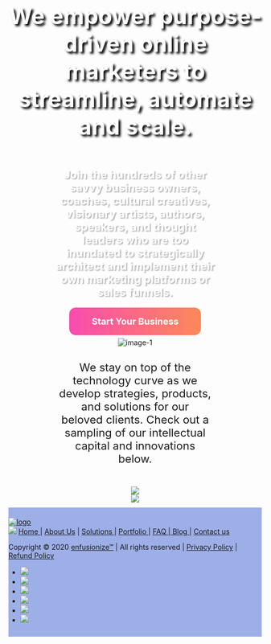<html>
  <head>
<script src="https://kit.fontawesome.com/6e86cd867d.js" crossorigin="anonymous"></script>
<!-- Global site tag (gtag.js) - Google Analytics -->
<script async src="https://www.googletagmanager.com/gtag/js?id=UA-157367028-1"></script>
<script>
  window.dataLayer = window.dataLayer || [];
  function gtag(){dataLayer.push(arguments);}
  gtag('js', new Date());

  gtag('config', 'UA-157367028-1');
</script>
<script src="https://maxcdn.bootstrapcdn.com/bootstrap/4.0.0/js/bootstrap.min.js"></script>
<link rel="stylesheet" href="https://maxcdn.bootstrapcdn.com/bootstrap/4.0.0/css/bootstrap.min.css">
<style type="text/css">
.banner{    
    background-repeat: no-repeat;
    background-image: url(//enfusionize.com/wp-content/uploads/2019/07/IMG-BANNER.jpg);
    background-size: cover;
    background-position: center top;
    padding: 20% 0 2%;
}
.clearfix.main-content__section {
    padding: 0px;
}
.banner-row h3 {
    text-align: center;
    font-size: 45px !important;
    font-weight: bold !important;
    color: #ffffff;
    text-shadow: 4px 4px 4px rgba(0,0,0,1.3) !important;
}
.banner-row p {
    font-size: 22px !important;
    text-align: center;
    color: #ffffff;
    padding: 2% 18%;
    font-weight: bold;
    text-shadow: 2px 2px 2px rgba(0,0,0,0.3) !important;
}
.banner-row {
    text-align: center;
}
.banner-row .use-ajax {
    background: -webkit-linear-gradient(179deg,#f94baf 0,#fc885b 51%,#f94baf);
    background-size: 200% auto;
    transition: all .4s ease-in-out;
    padding: 17px calc(12px * 3.75);
    font-size: 18px;
    font-weight: bold;
    color: #ffffff;
    border-radius: 13px;
    line-height: 1.5;
    border: none;
    margin-top: 18px;
    text-decoration: none;
}
.banner-row .use-ajax:hover { 
    background-position: 100%;
}
.drop-icon i.fas.fa-angle-down {
    font-size: 50px;
    margin-top: 5%;
}
.center{
    text-align: center;
    padding: 2% 20%;
}
@media (min-width: 1200px){
.container {
    width: 100%;
}
}
footer {
    background: #9dafe7;
    padding: 20px 0 11px;
    float: left;
    width: 100%;
}
.footer-container {
    max-width: 1085px !important;
}
</style>
  </head>
<body>
  <div id="google_translate_element"></div>

<script type="text/javascript">
function googleTranslateElementInit() {
  new google.translate.TranslateElement({pageLanguage: 'en'}, 'google_translate_element');
}
</script>

<script type="text/javascript" src="//translate.google.com/translate_a/element.js?cb=googleTranslateElementInit"></script>
<!----------BANNER START--------->
<div class="container banner">
<div class="row banner-row">
<h3>We empower purpose-driven online marketers to streamline, automate and scale.</h3>

<p>Join the hundreds of other savvy business owners, coaches, cultural creatives, visionary artists, authors, speakers, and thought leaders who are too inundated to strategically architect and implement their own marketing platforms or sales funnels.</p>

<div class="button"><a class="use-ajax" data-dialog-type="modal" href="#">Start Your Business</a></div>
<div class="drop-icon"><a href="#drop-second"><i class="fas fa-angle-down"></i></a></div>
</div>
</div>

<div class="container second">
<div id ="drop-second" class="row second-row">
<div class="center"><img alt="image-1" src="//enfusionize.com/wp-content/uploads/2019/07/text-img3.png" />
<p class="opensans_light" style="font-size: 22px; padding-top: 2%;">We stay on top of the technology curve as we develop strategies, products, and solutions for our beloved clients. Check out a sampling of our intellectual capital and innovations below.</p>
</div>
</div>

<div class="center">
<div class="third-row"><img src="//enfusionize.com/wp-content/uploads/2019/07/text-img2.png" /></div>

<div class="fourth-row"><img class="mapp-img" src="//enfusionize.com/wp-content/uploads/2019/06/MAPP-Hires.png" /></div>
</div>
</div>
<footer>
<div class="container footer-container">
    <div class="row">
       <div class="col-md-3 col-sm-3 col-xs-12">
            <a href="#"><img src="https://www.enfusionize.com/wp-content/uploads/2019/07/new-enfusionize/logo.png" class="logo-head" alt="logo"></a>
       </div>

<div class="col-md-6 col-sm-6 col-xs-12">
<img class="ft-sep" src="https://www.enfusionize.com/wp-content/uploads/2019/07/new-enfusionize/shape_separator.png">
<span class="hidden-xs foot-links"><a href="#">Home </a> | <a href="#"> About Us</a>  | <a href="#"> Solutions </a> | <a href="#"> Portfolio </a> |  <a href="#"> FAQ </a> |<a href="#">  Blog </a> | <a href="#"> Contact us</a>   </span>

<p>Copyright © 2020 <a href="#" class="azul">enfusionize™</a> | All rights reserved | <a href="#">Privacy Policy</a> | <a href="#">Refund Policy</a></p>
</div>

<div class="col-md-3 col-sm-3 col-xs-12 ftr-social">
  <ul class="nav justify-content-end">
    <li class="nav-item">
      <a class="nav-link" href="#"><img src="https://www.enfusionize.com/wp-content/uploads/2019/07/new-enfusionize/fb.png"></a>
    </li>
    <li class="nav-item">
      <a class="nav-link" href="#"><img src="https://www.enfusionize.com/wp-content/uploads/2019/07/new-enfusionize/twitter.png"></a>
    </li>
    <li class="nav-item">
      <a class="nav-link" href="#"><img src="https://www.enfusionize.com/wp-content/uploads/2019/07/new-enfusionize/g-plus.png"></a>
    </li>
    <li class="nav-item">
      <a class="nav-link" href="#"><img src="https://www.enfusionize.com/wp-content/uploads/2019/07/new-enfusionize/linkedin.png"></a>
    </li>
    <li class="nav-item">
      <a class="nav-link" href="#"><img src="https://www.enfusionize.com/wp-content/uploads/2019/07/new-enfusionize/youtube.png"></a>
    </li>
    <li class="nav-item">
      <a class="nav-link" href="#"><img src="https://www.enfusionize.com/wp-content/uploads/2019/07/new-enfusionize/pinterest.png"></a>
    </li>
  </ul>
</div>
</div>
</div>
</footer>
</body>
</html>

